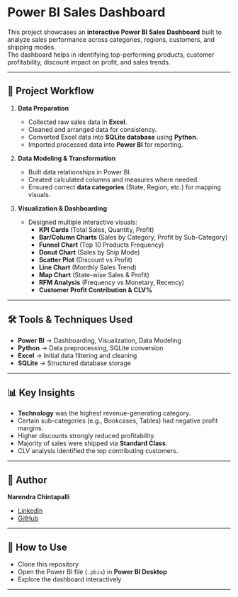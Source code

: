# Power BI Sales Dashboard

This project showcases an **interactive Power BI Sales Dashboard** built to analyze sales performance across categories, regions, customers, and shipping modes.  
The dashboard helps in identifying top-performing products, customer profitability, discount impact on profit, and sales trends.

---

## 🚀 Project Workflow
1. **Data Preparation**
   - Collected raw sales data in **Excel**.  
   - Cleaned and arranged data for consistency.  
   - Converted Excel data into **SQLite database** using **Python**.  
   - Imported processed data into **Power BI** for reporting.  

2. **Data Modeling & Transformation**
   - Built data relationships in Power BI.  
   - Created calculated columns and measures where needed.  
   - Ensured correct **data categories** (State, Region, etc.) for mapping visuals.  

3. **Visualization & Dashboarding**
   - Designed multiple interactive visuals:  
     - **KPI Cards** (Total Sales, Quantity, Profit)  
     - **Bar/Column Charts** (Sales by Category, Profit by Sub-Category)  
     - **Funnel Chart** (Top 10 Products Frequency)  
     - **Donut Chart** (Sales by Ship Mode)  
     - **Scatter Plot** (Discount vs Profit)  
     - **Line Chart** (Monthly Sales Trend)  
     - **Map Chart** (State-wise Sales & Profit)  
     - **RFM Analysis** (Frequency vs Monetary, Recency)  
     - **Customer Profit Contribution & CLV%**  

---

## 🛠️ Tools & Techniques Used
- **Power BI** → Dashboarding, Visualization, Data Modeling  
- **Python** → Data preprocessing, SQLite conversion  
- **Excel** → Initial data filtering and cleaning  
- **SQLite** → Structured database storage  

---

## 📊 Key Insights
- **Technology** was the highest revenue-generating category.  
- Certain sub-categories (e.g., Bookcases, Tables) had negative profit margins.  
- Higher discounts strongly reduced profitability.  
- Majority of sales were shipped via **Standard Class**.  
- CLV analysis identified the top contributing customers.  

---

## 👤 Author
**Narendra Chintapalli**  
- [LinkedIn](https://www.linkedin.com/in/narendra27)  
- [GitHub](https://github.com/NarendraChintapalli)
  
---

## 📌 How to Use
- Clone this repository  
- Open the Power BI file (`.pbix`) in **Power BI Desktop**  
- Explore the dashboard interactively  

---

